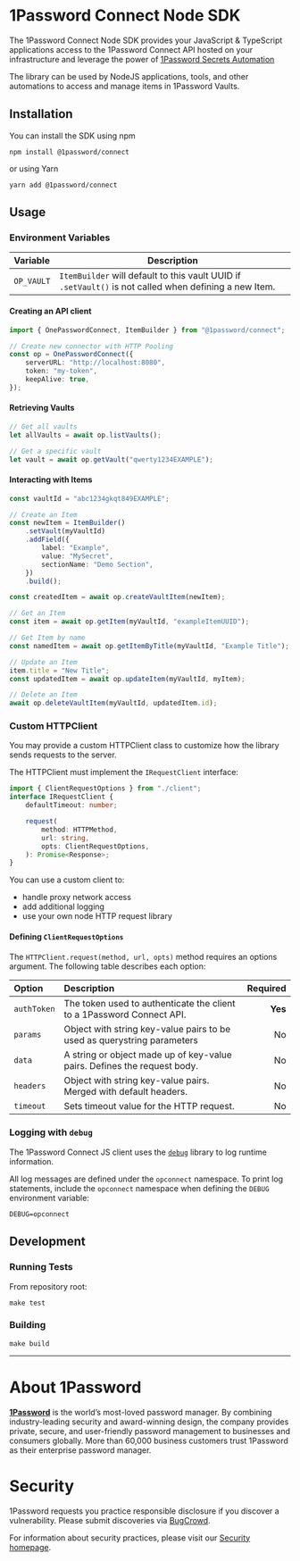 # 1Password Connect Node SDK

The 1Password Connect Node SDK provides your JavaScript & TypeScript applications access to the 1Password Connect API hosted on your infrastructure and leverage the power of [1Password Secrets Automation](https://1password.com/secrets)

The library can be used by NodeJS applications, tools, and other automations to access and manage items in 1Password Vaults.

## Installation

You can install the SDK using npm

```
npm install @1password/connect
```

or using Yarn
```
yarn add @1password/connect
```

## Usage

### Environment Variables

| Variable   | Description                                                                                            |
| :--------- | ------------------------------------------------------------------------------------------------------ |
| `OP_VAULT` | `ItemBuilder` will default to this vault UUID if `.setVault()` is not called when defining a new Item. |

#### Creating an API client

```typescript
import { OnePasswordConnect, ItemBuilder } from "@1password/connect";

// Create new connector with HTTP Pooling
const op = OnePasswordConnect({
	serverURL: "http://localhost:8080",
	token: "my-token",
	keepAlive: true,
});
```

#### Retrieving Vaults

```typescript
// Get all vaults
let allVaults = await op.listVaults();

// Get a specific vault
let vault = await op.getVault("qwerty1234EXAMPLE");
```

#### Interacting with Items

```typescript
const vaultId = "abc1234gkqt849EXAMPLE";

// Create an Item
const newItem = ItemBuilder()
	.setVault(myVaultId)
	.addField({
		label: "Example",
		value: "MySecret",
		sectionName: "Demo Section",
	})
	.build();

const createdItem = await op.createVaultItem(newItem);

// Get an Item
const item = await op.getItem(myVaultId, "exampleItemUUID");

// Get Item by name
const namedItem = await op.getItemByTitle(myVaultId, "Example Title");

// Update an Item
item.title = "New Title";
const updatedItem = await op.updateItem(myVaultId, myItem);

// Delete an Item
await op.deleteVaultItem(myVaultId, updatedItem.id);
```

### Custom HTTPClient

You may provide a custom HTTPClient class to customize how the library sends requests to the server.

The HTTPClient must implement the `IRequestClient` interface:

```typescript
import { ClientRequestOptions } from "./client";
interface IRequestClient {
	defaultTimeout: number;

	request(
		method: HTTPMethod,
		url: string,
		opts: ClientRequestOptions,
	): Promise<Response>;
}
```

You can use a custom client to:

-   handle proxy network access
-   add additional logging
-   use your own node HTTP request library

#### Defining `ClientRequestOptions`

The `HTTPClient.request(method, url, opts)` method requires an options argument. The following table describes each option:

| Option      | Description                                                              | Required |
| :---------- | :----------------------------------------------------------------------- | -------: |
| `authToken` | The token used to authenticate the client to a 1Password Connect API.    |  **Yes** |
| `params`    | Object with string key-value pairs to be used as querystring parameters  |       No |
| `data`      | A string or object made up of key-value pairs. Defines the request body. |       No |
| `headers`   | Object with string key-value pairs. Merged with default headers.         |       No |
| `timeout`   | Sets timeout value for the HTTP request.                                 |       No |

### Logging with `debug`

The 1Password Connect JS client uses the [`debug`](https://www.npmjs.com/package/debug) library to log runtime information.

All log messages are defined under the `opconnect` namespace. To print log statements, include the `opconnect` namespace when defining the `DEBUG` environment variable:

```
DEBUG=opconnect
```

## Development

### Running Tests

From repository root:

```shell script
make test
```

### Building

```shell script
make build
```

---

# About 1Password

**[1Password](https://1password.com/)** is the world’s most-loved password manager. By combining industry-leading security and award-winning design, the company provides private, secure, and user-friendly password management to businesses and consumers globally. More than 60,000 business customers trust 1Password as their enterprise password manager.

# Security

1Password requests you practice responsible disclosure if you discover a vulnerability. Please submit discoveries via [BugCrowd](https://bugcrowd.com/agilebits).

For information about security practices, please visit our [Security homepage](https://1password.com/security/).
